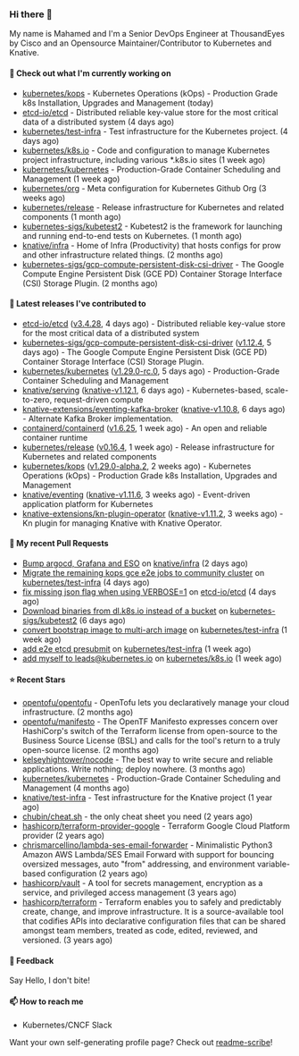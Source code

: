 ### Hi there 👋

My name is Mahamed and I'm a Senior DevOps Engineer at ThousandEyes by Cisco and an Opensource Maintainer/Contributor to Kubernetes and Knative.

#### 👷 Check out what I'm currently working on

- [kubernetes/kops](https://github.com/kubernetes/kops) - Kubernetes Operations (kOps) - Production Grade k8s Installation, Upgrades and Management (today)
- [etcd-io/etcd](https://github.com/etcd-io/etcd) - Distributed reliable key-value store for the most critical data of a distributed system (4 days ago)
- [kubernetes/test-infra](https://github.com/kubernetes/test-infra) - Test infrastructure for the Kubernetes project. (4 days ago)
- [kubernetes/k8s.io](https://github.com/kubernetes/k8s.io) - Code and configuration to manage Kubernetes project infrastructure, including various *.k8s.io sites (1 week ago)
- [kubernetes/kubernetes](https://github.com/kubernetes/kubernetes) - Production-Grade Container Scheduling and Management (1 week ago)
- [kubernetes/org](https://github.com/kubernetes/org) - Meta configuration for Kubernetes Github Org (3 weeks ago)
- [kubernetes/release](https://github.com/kubernetes/release) - Release infrastructure for Kubernetes and related components (1 month ago)
- [kubernetes-sigs/kubetest2](https://github.com/kubernetes-sigs/kubetest2) - Kubetest2 is the framework for launching and running end-to-end tests on Kubernetes. (1 month ago)
- [knative/infra](https://github.com/knative/infra) - Home of Infra (Productivity) that hosts configs for prow and other infrastructure related things. (2 months ago)
- [kubernetes-sigs/gcp-compute-persistent-disk-csi-driver](https://github.com/kubernetes-sigs/gcp-compute-persistent-disk-csi-driver) - The Google Compute Engine Persistent Disk (GCE PD) Container Storage Interface (CSI) Storage Plugin. (2 months ago)

#### 🔭 Latest releases I've contributed to

- [etcd-io/etcd](https://github.com/etcd-io/etcd) ([v3.4.28](https://github.com/etcd-io/etcd/releases/tag/v3.4.28), 4 days ago) - Distributed reliable key-value store for the most critical data of a distributed system
- [kubernetes-sigs/gcp-compute-persistent-disk-csi-driver](https://github.com/kubernetes-sigs/gcp-compute-persistent-disk-csi-driver) ([v1.12.4](https://github.com/kubernetes-sigs/gcp-compute-persistent-disk-csi-driver/releases/tag/v1.12.4), 5 days ago) - The Google Compute Engine Persistent Disk (GCE PD) Container Storage Interface (CSI) Storage Plugin.
- [kubernetes/kubernetes](https://github.com/kubernetes/kubernetes) ([v1.29.0-rc.0](https://github.com/kubernetes/kubernetes/releases/tag/v1.29.0-rc.0), 5 days ago) - Production-Grade Container Scheduling and Management
- [knative/serving](https://github.com/knative/serving) ([knative-v1.12.1](https://github.com/knative/serving/releases/tag/knative-v1.12.1), 6 days ago) - Kubernetes-based, scale-to-zero, request-driven compute
- [knative-extensions/eventing-kafka-broker](https://github.com/knative-extensions/eventing-kafka-broker) ([knative-v1.10.8](https://github.com/knative-extensions/eventing-kafka-broker/releases/tag/knative-v1.10.8), 6 days ago) - Alternate Kafka Broker implementation.
- [containerd/containerd](https://github.com/containerd/containerd) ([v1.6.25](https://github.com/containerd/containerd/releases/tag/v1.6.25), 1 week ago) - An open and reliable container runtime
- [kubernetes/release](https://github.com/kubernetes/release) ([v0.16.4](https://github.com/kubernetes/release/releases/tag/v0.16.4), 1 week ago) - Release infrastructure for Kubernetes and related components
- [kubernetes/kops](https://github.com/kubernetes/kops) ([v1.29.0-alpha.2](https://github.com/kubernetes/kops/releases/tag/v1.29.0-alpha.2), 2 weeks ago) - Kubernetes Operations (kOps) - Production Grade k8s Installation, Upgrades and Management
- [knative/eventing](https://github.com/knative/eventing) ([knative-v1.11.6](https://github.com/knative/eventing/releases/tag/knative-v1.11.6), 3 weeks ago) - Event-driven application platform for Kubernetes
- [knative-extensions/kn-plugin-operator](https://github.com/knative-extensions/kn-plugin-operator) ([knative-v1.11.2](https://github.com/knative-extensions/kn-plugin-operator/releases/tag/knative-v1.11.2), 3 weeks ago) - Kn plugin for managing Knative with Knative Operator.

#### 🔨 My recent Pull Requests

- [Bump argocd, Grafana and ESO](https://github.com/knative/infra/pull/278) on [knative/infra](https://github.com/knative/infra) (2 days ago)
- [Migrate the remaining kops gce e2e jobs to community cluster](https://github.com/kubernetes/test-infra/pull/31308) on [kubernetes/test-infra](https://github.com/kubernetes/test-infra) (4 days ago)
- [fix missing json flag when using VERBOSE=1](https://github.com/etcd-io/etcd/pull/17005) on [etcd-io/etcd](https://github.com/etcd-io/etcd) (4 days ago)
- [Download binaries from dl.k8s.io instead of a bucket](https://github.com/kubernetes-sigs/kubetest2/pull/251) on [kubernetes-sigs/kubetest2](https://github.com/kubernetes-sigs/kubetest2) (6 days ago)
- [convert bootstrap image to multi-arch image](https://github.com/kubernetes/test-infra/pull/31274) on [kubernetes/test-infra](https://github.com/kubernetes/test-infra) (1 week ago)
- [add e2e etcd presubmit](https://github.com/kubernetes/test-infra/pull/31257) on [kubernetes/test-infra](https://github.com/kubernetes/test-infra) (1 week ago)
- [add myself to leads@kubernetes.io](https://github.com/kubernetes/k8s.io/pull/6079) on [kubernetes/k8s.io](https://github.com/kubernetes/k8s.io) (1 week ago)

#### ⭐ Recent Stars

- [opentofu/opentofu](https://github.com/opentofu/opentofu) - OpenTofu lets you declaratively manage your cloud infrastructure. (2 months ago)
- [opentofu/manifesto](https://github.com/opentofu/manifesto) - The OpenTF Manifesto expresses concern over HashiCorp&#39;s switch of the Terraform license from open-source to the Business Source License (BSL) and calls for the tool&#39;s return to a truly open-source license. (2 months ago)
- [kelseyhightower/nocode](https://github.com/kelseyhightower/nocode) - The best way to write secure and reliable applications. Write nothing; deploy nowhere. (3 months ago)
- [kubernetes/kubernetes](https://github.com/kubernetes/kubernetes) - Production-Grade Container Scheduling and Management (4 months ago)
- [knative/test-infra](https://github.com/knative/test-infra) - Test infrastructure for the Knative project (1 year ago)
- [chubin/cheat.sh](https://github.com/chubin/cheat.sh) - the only cheat sheet you need (2 years ago)
- [hashicorp/terraform-provider-google](https://github.com/hashicorp/terraform-provider-google) - Terraform Google Cloud Platform provider (2 years ago)
- [chrismarcellino/lambda-ses-email-forwarder](https://github.com/chrismarcellino/lambda-ses-email-forwarder) - Minimalistic Python3 Amazon AWS Lambda/SES Email Forward with support for bouncing oversized messages, auto &#34;from&#34; addressing, and environment variable-based configuration (2 years ago)
- [hashicorp/vault](https://github.com/hashicorp/vault) - A tool for secrets management, encryption as a service, and privileged access management (3 years ago)
- [hashicorp/terraform](https://github.com/hashicorp/terraform) - Terraform enables you to safely and predictably create, change, and improve infrastructure. It is a source-available tool that codifies APIs into declarative configuration files that can be shared amongst team members, treated as code, edited, reviewed, and versioned. (3 years ago)

#### 💬 Feedback

Say Hello, I don't bite!

#### 📫 How to reach me

- Kubernetes/CNCF Slack

Want your own self-generating profile page? Check out [readme-scribe](https://github.com/muesli/readme-scribe)!


